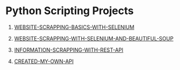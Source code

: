 # Python Scripting Projects

1. [WEBSITE-SCRAPPING-BASICS-WITH-SELENIUM](https://github.com/Isaac-Ayanda/Python-Scripting-portfolio/blob/main/01.Website-scrapping-with-selenium/readme.md)

2. [WEBSITE-SCRAPPING-WITH-SELENIUM-AND-BEAUTIFUL-SOUP](https://github.com/Isaac-Ayanda/Python-Scripting-portfolio/blob/main/02.Website-Login-Automation/readme.md)

3. [INFORMATION-SCRAPPING-WITH-REST-API](https://github.com/Isaac-Ayanda/Python-Scripting-portfolio/blob/main/03.Scrapping-with-rest-API/readme.md)

4. [CREATED-MY-OWN-API](https://github.com/Isaac-Ayanda/Python-Scripting-portfolio/blob/main/04.Created-My-Own-API/readme.md)
